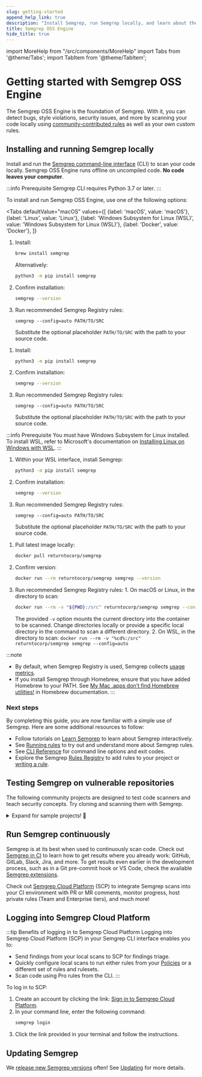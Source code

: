 ```yaml
---
slug: getting-started
append_help_link: true
description: "Install Semgrep, run Semgrep locally, and learn about the benefits of running Semgrep in CI (continuous integration)."
title: Semgrep OSS Engine
hide_title: true
---
```


import MoreHelp from "/src/components/MoreHelp"
import Tabs from '@theme/Tabs';
import TabItem from '@theme/TabItem';

# Getting started with Semgrep OSS Engine

The Semgrep OSS Engine is the foundation of Semgrep. With it, you can detect bugs, style violations, security issues, and more by scanning your code locally using [community-contributed rules](https://semgrep.dev/explore) as well as your own custom rules.

## Installing and running Semgrep locally

Install and run the [Semgrep command-line interface](https://github.com/returntocorp/semgrep/) (CLI) to scan your code locally. Semgrep OSS Engine runs offline on uncompiled code. **No code leaves your computer**.

:::info Prerequisite
Semgrep CLI requires Python 3.7 or later.
:::

To install and run Semgrep OSS Engine, use one of the following options:

<Tabs
    defaultValue="macOS"
    values={[
    {label: 'macOS', value: 'macOS'},
    {label: 'Linux', value: 'Linux'},
    {label: 'Windows Subsystem for Linux (WSL)', value: 'Windows Subsystem for Linux (WSL)'},
    {label: 'Docker', value: 'Docker'},
    ]}
>

<TabItem value='macOS'>

  1. Install:
      ```bash
      brew install semgrep
      ```

      Alternatively:

      ```bash
      python3 -m pip install semgrep
      ```

  2. Confirm installation:
      ```sh
      semgrep --version
      ```
  3. Run recommended Semgrep Registry rules:
      <pre class="language-bash"><code>semgrep --config=auto <span className="placeholder">PATH/TO/SRC</span></code></pre>
      Substitute the optional placeholder <code><span className="placeholder">PATH/TO/SRC</span></code> with the path to your source code.


</TabItem>

<TabItem value='Linux'>

  1. Install:
      ```bash
      python3 -m pip install semgrep
      ```

  2. Confirm installation:
      ```sh
      semgrep --version
      ```

  3. Run recommended Semgrep Registry rules:
      <pre class="language-bash"><code>semgrep --config=auto <span className="placeholder">PATH/TO/SRC</span></code></pre>
      Substitute the optional placeholder <code><span className="placeholder">PATH/TO/SRC</span></code> with the path to your source code.


</TabItem>

<TabItem value='Windows Subsystem for Linux (WSL)'>

:::info Prerequisite
You must have Windows Subsystem for Linux installed. To install WSL, refer to Microsoft's documentation on [Installing Linux on Windows with WSL](https://learn.microsoft.com/en-us/windows/wsl/install).
:::

  1. Within your WSL interface, install Semgrep:
      ```bash
      python3 -m pip install semgrep
      ```

  2. Confirm installation:
      ```sh
      semgrep --version
      ```

  3. Run recommended Semgrep Registry rules:
      <pre class="language-bash"><code>semgrep --config=auto <span className="placeholder">PATH/TO/SRC</span></code></pre>
      Substitute the optional placeholder <code><span className="placeholder">PATH/TO/SRC</span></code> with the path to your source code.


</TabItem>

<TabItem value='Docker'>

  1. Pull latest image locally:
     ```sh
     docker pull returntocorp/semgrep
     ```
   
  2. Confirm version:
      ```sh
      docker run --rm returntocorp/semgrep semgrep --version
      ```

  3. Run recommended Semgrep Registry rules:
    1. On macOS or Linux, in the directory to scan:
      ```bash
      docker run --rm -v "${PWD}:/src" returntocorp/semgrep semgrep --config=auto
      ```
      The provided `-v` option mounts the current directory into the container to be scanned. Change directories locally or provide a specific local directory in the command to scan a different directory.
    2. On WSL, in the directory to scan:
    ```
    docker run --rm -v "%cd%:/src" returntocorp/semgrep semgrep --config=auto
    ```

</TabItem>

</Tabs>

:::note
- By default, when Semgrep Registry is used, Semgrep collects [usage metrics](./metrics.md).
- If you install Semgrep through Homebrew, ensure that you have added Homebrew to your PATH. See [My Mac .apps don’t find Homebrew utilities!](https://docs.brew.sh/FAQ#my-mac-apps-dont-find-homebrew-utilities) in Homebrew documentation.
:::

### Next steps

By completing this guide, you are now familiar with a simple use of Semgrep. Here are some additional resources to follow:

- Follow tutorials on [Learn Semgrep](https://semgrep.dev/learn/) to learn about Semgrep interactively.
- See [Running rules](./running-rules.md) to try out and understand more about Semgrep rules.
- See [CLI Reference](./cli-reference.md) for command line options and exit codes.
- Explore the Semgrep [Rules Registry](https://semgrep.dev/explore) to add rules to your project or [writing a rule](./writing-rules/overview.md).

## Testing Semgrep on vulnerable repositories

The following community projects are designed to test code scanners and teach security concepts. Try cloning and scanning them with Semgrep.

<details><summary>Expand for sample projects! 🎉</summary>
<p>

```sh
# juice-shop, a vulnerable Node.js + Express app:
git clone https://github.com/bkimminich/juice-shop
cd juice-shop
semgrep --config=auto

# Or if you don't have Semgrep installed, replace the semgrep command with:
docker run --rm -v "$(pwd)/juice-shop:/src" returntocorp/semgrep semgrep --config p/security-audit /src

# Try railsgoat, a vulnerable Ruby on Rails app:
git clone https://github.com/OWASP/railsgoat
cd railsgoat
semgrep --config=auto

# govwa, a vulnerable Go app:
git clone https://github.com/0c34/govwa
cd govwa
semgrep --config=auto 

# Vulnerable-Flask-App, vulnerable Python + Flask:
git clone https://github.com/we45/Vulnerable-Flask-App
cd Vulnerable-Flask-App
semgrep --config=auto 

# WebGoat, a vulnerable Java + Spring app:
git clone https://github.com/WebGoat/WebGoat
cd WebGoat
semgrep --config=auto 
```

</p>
</details>

## Run Semgrep continuously

Semgrep is at its best when used to continuously scan code. Check out [Semgrep in CI](semgrep-ci/overview.md/) to learn how to get results where you already work: GitHub, GitLab, Slack, Jira, and more. To get results even earlier in the development process, such as in a Git pre-commit hook or VS Code, check the available [Semgrep extensions](/extensions/overview/).

Check out [Semgrep Cloud Platform](https://semgrep.dev/manage) (SCP) to integrate Semgrep scans into your CI environment with PR or MR comments, monitor progress, host private rules (Team and Enterprise tiers), and much more! 

## Logging into Semgrep Cloud Platform

:::tip Benefits of logging in to Semgrep Cloud Platform
Logging into Semgrep Cloud Platform (SCP) in your Semgrep CLI interface enables you to:

- Send findings from your local scans to SCP for findings triage.
- Quickly configure local scans to run either rules from your [Policies](/semgrep-code/policies) or a different set of rules and rulesets. 
- Scan code using Pro rules from the CLI.
:::

To log in to SCP:

1. Create an account by clicking the link: [Sign in to Semgrep Cloud Platform](https://semgrep.dev/login).
2. In your command line, enter the following command:
    ```sh
    semgrep login
    ```
3. Click the link provided in your terminal and follow the instructions.

## Updating Semgrep

We [release new Semgrep versions](https://github.com/returntocorp/semgrep/releases) often! See [Updating](./upgrading.md) for more details.

<MoreHelp />
